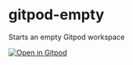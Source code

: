 # gitpod-empty
Starts an empty Gitpod workspace

[![Open in Gitpod](https://gitpod.io/button/open-in-gitpod.svg)](https://gitpod.io/#https://github.com/10MINT/gitpod-empty)

